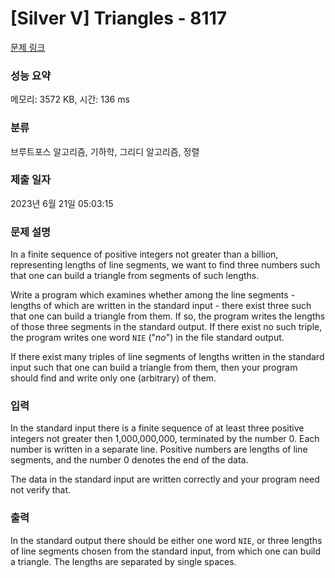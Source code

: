 # [Silver V] Triangles - 8117 

[문제 링크](https://www.acmicpc.net/problem/8117) 

### 성능 요약

메모리: 3572 KB, 시간: 136 ms

### 분류

브루트포스 알고리즘, 기하학, 그리디 알고리즘, 정렬

### 제출 일자

2023년 6월 21일 05:03:15

### 문제 설명

<p>In a finite sequence of positive integers not greater than a billion, representing lengths of line segments, we want to find three numbers such that one can build a triangle from segments of such lengths.</p>

<p>Write a program which examines whether among the line segments - lengths of which are written in the standard input - there exist three such that one can build a triangle from them. If so, the program writes the lengths of those three segments in the standard output. If there exist no such triple, the program writes one word <code>NIE</code> ("<i>no</i>") in the file standard output.</p>

<p>If there exist many triples of line segments of lengths written in the standard input such that one can build a triangle from them, then your program should find and write only one (arbitrary) of them.</p>

### 입력 

 <p>In the standard input there is a finite sequence of at least three positive integers not greater then 1,000,000,000, terminated by the number 0. Each number is written in a separate line. Positive numbers are lengths of line segments, and the number 0 denotes the end of the data.</p>

<p>The data in the standard input are written correctly and your program need not verify that.</p>

### 출력 

 <p>In the standard output there should be either one word <code>NIE</code>, or three lengths of line segments chosen from the standard input, from which one can build a triangle. The lengths are separated by single spaces.</p>


